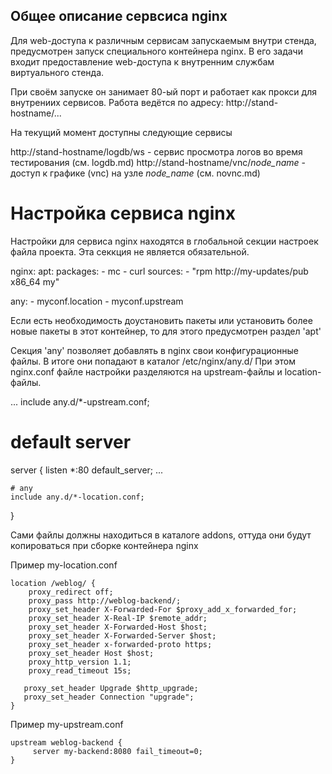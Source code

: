 Общее описание сервсиса nginx
------------------------------
Для web-доступа к различным сервисам запускаемым внутри стенда, предусмотрен
запуск специального контейнера nginx.
В его задачи входит предоставление web-доступа к внутренним службам виртуального стенда.

При своём запуске он занимает 80-ый порт и работает как прокси для внутрениих сервисов.
Работа ведётся по адресу: http://stand-hostname/...

На текущий момент доступны следующие сервисы

http://stand-hostname/logdb/ws         - сервис просмотра логов во время тестирования (см. logdb.md)
http://stand-hostname/vnc/_node_name_  - доступ к графике (vnc) на узле _node_name_  (см. novnc.md)

Настройка сервиса nginx
========================
Настройки для сервиса nginx находятся в глобальной секции настроек файла проекта.
Эта секкция не является обязательной.

nginx:
  apt:
    packages:
      - mc
      - curl
    sources:
      - "rpm http://my-updates/pub x86_64 my"
      
  any:
    - myconf.location
    - myconf.upstream

Если есть необходимость доустановить пакеты или 
установить более новые пакеты в этот контейнер, то для этого предусмотрен раздел 'apt'

Секция 'any' позволяет добавлять в nginx свои конфигурационные файлы. В итоге они попадают в каталог
/etc/nginx/any.d/
При этом nginx.conf файле настройки разделяются на upstream-файлы и location-файлы.

...
include any.d/*-upstream.conf;

# default server
server {
	listen  *:80 default_server;
	...
	
	# any
	include any.d/*-location.conf;
}	

Сами файлы должны находиться в каталоге addons, оттуда они будут копироваться при сборке контейнера nginx

Пример my-location.conf

    location /weblog/ {
        proxy_redirect off;
        proxy_pass http://weblog-backend/;
        proxy_set_header X-Forwarded-For $proxy_add_x_forwarded_for;
        proxy_set_header X-Real-IP $remote_addr;
        proxy_set_header X-Forwarded-Host $host;
        proxy_set_header X-Forwarded-Server $host;
        proxy_set_header x-forwarded-proto https;
        proxy_set_header Host $host;
        proxy_http_version 1.1;
        proxy_read_timeout 15s;

       proxy_set_header Upgrade $http_upgrade;
       proxy_set_header Connection "upgrade";
    }

Пример my-upstream.conf

    upstream weblog-backend {
         server my-backend:8080 fail_timeout=0;
    }
